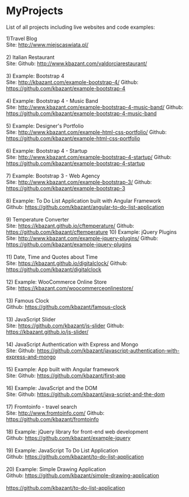# MyProjects
List of all projects including live websites and code examples:

1)Travel Blog 
<br />
Site: http://www.miejscaswiata.pl/
<br />
<br />
2) Italian Restaurant
<br />
Site: Github: http://www.kbazant.com/valdorciarestaurant/
<br />
<br />
3) Example: Bootstrap 4
<br />
Site: http://kbazant.com/example-bootstrap-4/ Github: https://github.com/kbazant/example-bootstrap-4
<br />
<br />
4) Example: Bootstrap 4 - Music Band
<br />
Site: http://www.kbazant.com/example-bootstrap-4-music-band/ Github: https://github.com/kbazant/example-bootstrap-4-music-band
<br />
<br />
5) Example: Designer's Portfolio
<br />
Site: http://www.kbazant.com/example-html-css-portfolio/ Github: https://github.com/kbazant/example-html-css-portfolio
<br />
<br />
6) Example: Bootstrap 4 - Startup
<br />
Site: http://www.kbazant.com/example-bootstrap-4-startup/ Github: https://github.com/kbazant/example-bootstrap-4-startup
<br />
<br />
7) Example: Bootstrap 3 - Web Agency
<br />
Site: http://www.kbazant.com/example-bootstrap-3/ Github: https://github.com/kbazant/example-bootstrap-3
<br />
<br />
8) Example: To Do List Application built with Angular Framework
<br />
Github: https://github.com/kbazant/angular-to-do-list-application
<br />
<br />
9) Temperature Converter
<br />
Site: https://kbazant.github.io/cftemperature/ Github: https://github.com/kbazant/cftemperature
10) Example: jQuery Plugins
<br />
Site: http://www.kbazant.com/example-jquery-plugins/ Github: https://github.com/kbazant/example-jquery-plugins
<br />
<br />
11) Date, Time and Quotes about Time
<br />
Site: https://kbazant.github.io/digitalclock/ Github: https://github.com/kbazant/digitalclock
<br />
<br />
12) Example: WooCommerce Online Store
<br />
Site: https://kbazant.com/woocommerceonlinestore/ 
<br />
<br />
13) Famous Clock
<br />
Github: https://github.com/kbazant/famous-clock
<br />
<br />
13) JavaScript Slider 
<br />
Site: https://github.com/kbazant/js-slider Github: https://kbazant.github.io/js-slider/
<br />
<br />
14) JavaScript Authentication with Express and Mongo
<br />
Site: Github: https://github.com/kbazant/javascript-authentication-with-express-and-mongo 
<br />
<br />
15) Example: App built with Angular framework
<br />
Site: Github: https://github.com/kbazant/first-app 
<br />
<br />
16) Example: JavaScript and the DOM
<br />
Site: Github: https://github.com/kbazant/java-script-and-the-dom
<br />
<br />
17) Fromtoinfo - travel search
<br />
Site: http://www.fromtoinfo.com/ Github: https://github.com/kbazant/fromtoinfo 
<br />
<br />
18) Example: jQuery library for front-end web development
<br />
Github: https://github.com/kbazant/example-jquery 
<br />
<br />
19) Example: JavaScript To Do List Application
<br />
Github: https://github.com/kbazant/to-do-list-application 
<br />
<br />
20) Example: Simple Drawing Application
<br />
Github: https://github.com/kbazant/simple-drawing-application
<br />
<br />
https://github.com/kbazant/to-do-list-application


